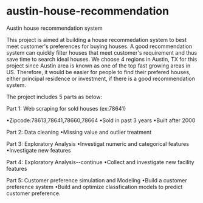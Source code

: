# austin-house-recommendation
Austin house recommendation system

This project is aimed at building a house recommedation system to best meet customer's preferences for buying houses. A good recommendation system can quickly filter houses that meet customer's requirement and thus save time to search ideal houses. We choose 4 regions in Austin, TX for this project since Austin area is known as one of the top fast growing areas in US. Therefore, it would be easier for people to find their prefered houses, either principal residence or investment, if there is a good recommendation system.

The project includes 5 parts as below:

Part 1: Web scraping for sold houses (ex:78641)

•Zipcode:78613,78641,78660,78664
•Sold in past 3 years
•Built after 2000

Part 2: Data cleaning
•Missing value and outlier treatment

Part 3: Exploratory Analysis
•Investigat numeric and categorical features
•Investigate new features

Part 4: Exploratory Analysis--continue
•Collect and investigate new facility features

Part 5: Customer preference simulation and Modeling 
•Build a customer preference system
•Build and optimize classfication models to predict customer preference.
